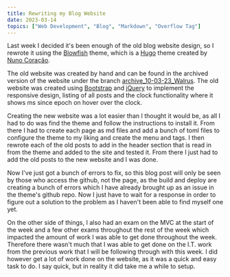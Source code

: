 ```yaml
---
title: Rewriting my Blog Website
date: 2023-03-14
topics: ["Web Development", "Blog", "Markdown", "Overflow Tag"]
---
```


Last week I decided it's been enough of the old blog website design, so I rewrote it using the [Blowfish](https://github.com/nunocoracao/blowfish) theme, which is a [Hugo](https://gohugo.io/) theme created by [Nuno Coração](https://github.com/nunocoracao).

The old website was created by hand and can be found in the archived version of the website under the branch [archive_10-03-23_Walrus](https://github.com/joush007/joush007.github.io/tree/archive_10-03-23_Walrus). The old website was created using [Bootstrap](https://getbootstrap.com/) and [jQuery](https://jquery.com/) to implement the responsive design, listing of all posts and the clock functionality where it shows ms since epoch on hover over the clock.

Creating the new website was a lot easier than I thought it would be, as all I had to do was find the theme and follow the instructions to install it. From there I had to create each page as md files and add a bunch of toml files to configure the theme to my liking and create the menu and tags. I then rewrote each of the old posts to add in the header section that is read in from the theme and added to the site and tested it. From there I just had to add the old posts to the new website and I was done.

Now I've just got a bunch of errors to fix, so this blog post will only be seen by those who access the github, not the page, as the build and deploy are creating a bunch of errors which I have already brought up as an issue in the theme's github repo. Now I just have to wait for a response in order to figure out a solution to the problem as I haven't been able to find myself one yet.

On the other side of things, I also had an exam on the MVC at the start of the week and a few other exams throughout the rest of the week which impacted the amount of work I was able to get done throughout the week. Therefore there wasn't much that I was able to get done on the I.T. work from the previous work that I will be following through with this week. I did however get a lot of work done on the website, as it was a quick and easy task to do. I say quick, but in reality it did take me a while to setup.